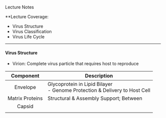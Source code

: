 Lecture Notes

**Lecture Coverage:
- Virus Structure
- Virus Classification
- Virus Life Cycle

---
#### **Virus Structure**
- Virion: Complete virus particle that requires host to reproduce

|    Component    | Description                                                                  |
| :-------------: | ---------------------------------------------------------------------------- |
|    Envelope     | Glycoprotein in Lipid Bilayer<br>- Genome Protection & Delivery to Host Cell |
| Matrix Proteins | Structural & Assembly Support; Between                                       |
|     Capsid      |                                                                              |
|                 |                                                                              |

